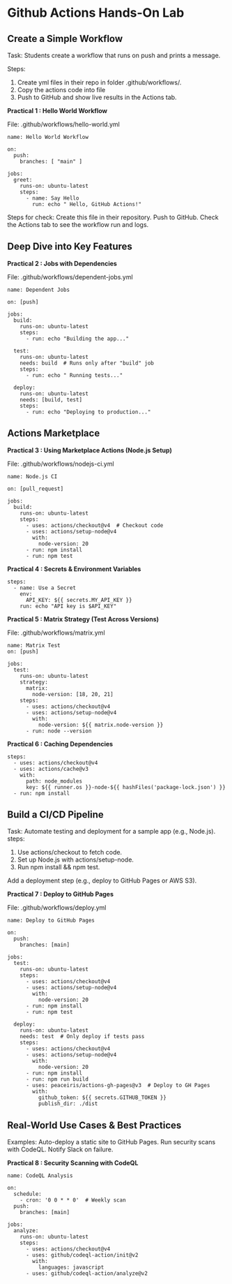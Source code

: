 # Github Actions Hands-On Lab

## Create a Simple Workflow

Task: Students create a workflow that runs on push and prints a message.

Steps:
  1. Create yml files in their repo in folder .github/workflows/.
  2. Copy the actions code into file
  3. Push to GitHub and show live results in the Actions tab.

**Practical 1 : Hello World Workflow**

File: .github/workflows/hello-world.yml
```
name: Hello World Workflow

on:
  push:
    branches: [ "main" ]

jobs:
  greet:
    runs-on: ubuntu-latest
    steps:
      - name: Say Hello
        run: echo " Hello, GitHub Actions!"
```

Steps for check:
Create this file in their repository.
Push to GitHub.
Check the Actions tab to see the workflow run and logs.

## Deep Dive into Key Features

**Practical 2 :  Jobs with Dependencies**

File: .github/workflows/dependent-jobs.yml
```
name: Dependent Jobs

on: [push]

jobs:
  build:
    runs-on: ubuntu-latest
    steps:
      - run: echo "Building the app..."

  test:
    runs-on: ubuntu-latest
    needs: build  # Runs only after "build" job
    steps:
      - run: echo " Running tests..."

  deploy:
    runs-on: ubuntu-latest
    needs: [build, test]
    steps:
      - run: echo "Deploying to production..."
```
## Actions Marketplace
**Practical 3 :  Using Marketplace Actions (Node.js Setup)**

File: .github/workflows/nodejs-ci.yml

```
name: Node.js CI

on: [pull_request]

jobs:
  build:
    runs-on: ubuntu-latest
    steps:
      - uses: actions/checkout@v4  # Checkout code
      - uses: actions/setup-node@v4
        with:
          node-version: 20
      - run: npm install
      - run: npm test
```
**Practical 4 :  Secrets & Environment Variables**
```
steps:
  - name: Use a Secret
    env:
      API_KEY: ${{ secrets.MY_API_KEY }}
    run: echo "API key is $API_KEY"
```

**Practical 5 : Matrix Strategy (Test Across Versions)**

File: .github/workflows/matrix.yml
```
name: Matrix Test
on: [push]

jobs:
  test:
    runs-on: ubuntu-latest
    strategy:
      matrix:
        node-version: [18, 20, 21]
    steps:
      - uses: actions/checkout@v4
      - uses: actions/setup-node@v4
        with:
          node-version: ${{ matrix.node-version }}
      - run: node --version
```
**Practical 6 : Caching Dependencies**
```
steps:
  - uses: actions/checkout@v4
  - uses: actions/cache@v3
    with:
      path: node_modules
      key: ${{ runner.os }}-node-${{ hashFiles('package-lock.json') }}
  - run: npm install
```
## Build a CI/CD Pipeline 
Task: Automate testing and deployment for a sample app (e.g., Node.js).
steps:
  1. Use actions/checkout to fetch code.
  2. Set up Node.js with actions/setup-node.
  3. Run npm install && npm test.

Add a deployment step (e.g., deploy to GitHub Pages or AWS S3).

**Practical 7 :  Deploy to GitHub Pages**

File: .github/workflows/deploy.yml

```
name: Deploy to GitHub Pages

on:
  push:
    branches: [main]

jobs:
  test:
    runs-on: ubuntu-latest
    steps:
      - uses: actions/checkout@v4
      - uses: actions/setup-node@v4
        with:
          node-version: 20
      - run: npm install
      - run: npm test

  deploy:
    runs-on: ubuntu-latest
    needs: test  # Only deploy if tests pass
    steps:
      - uses: actions/checkout@v4
      - uses: actions/setup-node@v4
        with:
          node-version: 20
      - run: npm install
      - run: npm run build
      - uses: peaceiris/actions-gh-pages@v3  # Deploy to GH Pages
        with:
          github_token: ${{ secrets.GITHUB_TOKEN }}
          publish_dir: ./dist
```

## Real-World Use Cases & Best Practices

Examples:
Auto-deploy a static site to GitHub Pages.
Run security scans with CodeQL.
Notify Slack on failure.

**Practical 8 :  Security Scanning with CodeQL**
```
name: CodeQL Analysis

on:
  schedule:
    - cron: '0 0 * * 0'  # Weekly scan
  push:
    branches: [main]

jobs:
  analyze:
    runs-on: ubuntu-latest
    steps:
      - uses: actions/checkout@v4
      - uses: github/codeql-action/init@v2
        with:
          languages: javascript
      - uses: github/codeql-action/analyze@v2
```
